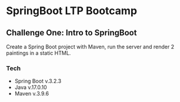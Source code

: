 # SpringBoot LTP Bootcamp

## Challenge One: Intro to SpringBoot
Create a Spring Boot project with Maven, run the server and render 2 paintings in a static HTML.

### Tech
- Spring Boot v.3.2.3
- Java v.17.0.10
- Maven v.3.9.6
